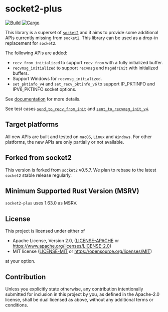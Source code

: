 # socket2-plus

[![Build](https://github.com/keepsimple1/socket2-plus/actions/workflows/build.yml/badge.svg)](https://github.com/keepsimple1/socket2-plus/actions)
[![Cargo](https://img.shields.io/crates/v/socket2-plus.svg)](https://crates.io/crates/socket2-plus)

This library is a superset of [`socket2`](https://crates.io/crates/socket2) and it aims to provide some additional APIs currently missing from `socket2`. This library can be used as a drop-in replacement for `socket2`.

The following APIs are added:

- `recv_from_initialized` to support `recv_from` with a fully initialized buffer.
- `recvmsg_initialized` to support `recvmsg` and `MsgHdrInit` with initialized buffers.
- Support Windows for `recvmsg_initialized`.
- `set_pktinfo_v4` and `set_recv_pktinfo_v6` to support IP_PKTINFO and IPV6_PKTINFO socket options.

See [documentation](https://docs.rs/socket2-plus) for more details.

See test cases [`send_to_recv_from_init`](tests/socket.rs#L770) and [`sent_to_recvmsg_init_v4`](tests/socket.rs#L856).

## Target platforms

All new APIs are built and tested on `macOS`, `Linux` and `Windows`. For other platforms, the new APIs are only partially or not available.

## Forked from socket2

This version is forked from `socket2` v0.5.7. We plan to rebase to the latest `socket2` stable release regularly.

## Minimum Supported Rust Version (MSRV)

`socket2-plus` uses 1.63.0 as MSRV.

## License

This project is licensed under either of

 * Apache License, Version 2.0, ([LICENSE-APACHE](LICENSE-APACHE) or
   https://www.apache.org/licenses/LICENSE-2.0)
 * MIT license ([LICENSE-MIT](LICENSE-MIT) or
   https://opensource.org/licenses/MIT)

at your option.

## Contribution

Unless you explicitly state otherwise, any contribution intentionally submitted
for inclusion in this project by you, as defined in the Apache-2.0 license,
shall be dual licensed as above, without any additional terms or conditions.
